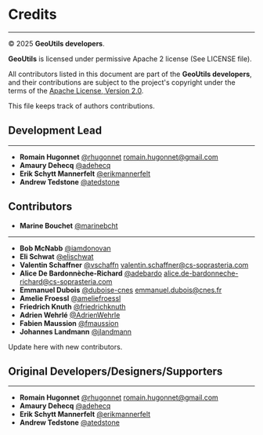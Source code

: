 # Credits

---
© 2025 **GeoUtils developers**.

**GeoUtils** is licensed under permissive Apache 2 license (See LICENSE file).

All contributors listed in this document are part of the **GeoUtils developers**, and their
contributions are subject to the project's copyright under the terms of the
[Apache License, Version 2.0](http://www.apache.org/licenses/LICENSE-2.0).

This file keeps track of authors contributions.

## Development Lead

---

- **Romain Hugonnet** [@rhugonnet](https://github.com/rhugonnet) <romain.hugonnet@gmail.com>
- **Amaury Dehecq** [@adehecq](https://github/adehecq)
- **Erik Schytt Mannerfelt** [@erikmannerfelt](https://github/erikmannerfelt)
- **Andrew Tedstone** [@atedstone](https://github/atedstone)

## Contributors

- **Marine Bouchet** [@marinebcht](https://github.com/marinebcht)

---

- **Bob McNabb** [@iamdonovan](https://github/iamdonovan)
- **Eli Schwat** [@elischwat](https://github.com/elischwat)
- **Valentin Schaffner** [@vschaffn](https://github/vschaffn) <valentin.schaffner@cs-soprasteria.com>
- **Alice De Bardonnèche-Richard** [@adebardo](https://github/adebardo) <alice.de-bardonneche-richard@cs-soprasteria.com>
- **Emmanuel Dubois** [@duboise-cnes](https://github/duboise-cnes) <emmanuel.dubois@cnes.fr>
- **Amelie Froessl** [@ameliefroessl](https://github.com/ameliefroessl)
- **Friedrich Knuth** [@friedrichknuth](https://github/friedrichknuth)
- **Adrien Wehrlé** [@AdrienWehrle](https://github.com/AdrienWehrle)
- **Fabien Maussion** [@fmaussion](https://github.com/fmaussion)
- **Johannes Landmann** [@jlandmann](https://github/jlandmann)

Update here with new contributors.

## Original Developers/Designers/Supporters

---

- **Romain Hugonnet** [@rhugonnet](https://github.com/rhugonnet) <romain.hugonnet@gmail.com>
- **Amaury Dehecq** [@adehecq](https://github/adehecq)
- **Erik Schytt Mannerfelt** [@erikmannerfelt](https://github/erikmannerfelt)
- **Andrew Tedstone** [@atedstone](https://github/atedstone)
